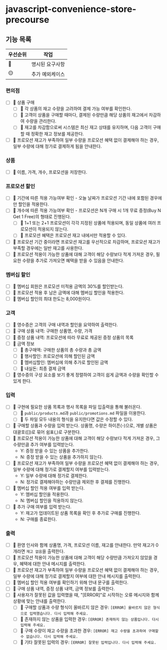 # javascript-convenience-store-precourse

## 기능 목록

| 우선순위 | 작업            |
| -------- | --------------- |
| 🔴       | 명시된 요구사항 |
| 🟡       | 추가 예외케이스 |

### 편의점
- [ ] 🔴 상품 구매
    - [ ] 🔴 각 상품의 재고 수량을 고려하여 결제 가능 여부를 확인한다.
    - [ ] 🔴 고객이 상품을 구매할 때마다, 결제된 수량만큼 해당 상품의 재고에서 차감하여 수량을 관리한다.
    - [ ] 🔴 재고를 차감함으로써 시스템은 최신 재고 상태를 유지하며, 다음 고객이 구매할 때 정확한 재고 정보를 제공한다.
- [ ] 🔴 프로모션 재고가 부족하여 일부 수량을 프로모션 혜택 없이 결제해야 하는 경우, 일부 수량에 대해 정가로 결제하게 됨을 안내한다.

### 상품
- [ ] 🔴 이름, 가격, 개수, 프로모션을 저장한다.

### 프로모션 할인
- [ ] 🔴 기간에 따른 적용 가능여부 확인 - 오늘 날짜가 프로모션 기간 내에 포함된 경우에만 할인을 적용한다.
- [ ] 🔴 개수에 따른 적용 가능여부 확인 - 프로모션은 N개 구매 시 1개 무료 증정(Buy N Get 1 Free)의 형태로 진행된다.
    - [ ] 🔴 1+1 또는 2+1 프로모션이 각각 지정된 상품에 적용되며, 동일 상품에 여러 프로모션이 적용되지 않는다.
    - [ ] 🔴 프로모션 혜택은 프로모션 재고 내에서만 적용할 수 있다.
- [ ] 🔴 프로모션 기간 중이라면 프로모션 재고를 우선적으로 차감하며, 프로모션 재고가 부족할 경우에는 일반 재고를 사용한다.
- [ ] 🔴 프로모션 적용이 가능한 상품에 대해 고객이 해당 수량보다 적게 가져온 경우, 필요한 수량을 추가로 가져오면 혜택을 받을 수 있음을 안내한다.

### 멤버십 할인
- [ ] 🔴 멤버십 회원은 프로모션 미적용 금액의 30%를 할인받는다.
- [ ] 🔴 프로모션 적용 후 남은 금액에 대해 멤버십 할인을 적용한다.
- [ ] 🔴 멤버십 할인의 최대 한도는 8,000원이다.

### 고객
- [ ] 🔴 영수증은 고객의 구매 내역과 할인을 요약하여 출력한다.
- [ ] 🔴 구매 상품 내역: 구매한 상품명, 수량, 가격
- [ ] 🔴 증정 상품 내역: 프로모션에 따라 무료로 제공된 증정 상품의 목록
- [ ] 🔴 금액 정보
    - [ ] 🔴 총구매액: 구매한 상품의 총 수량과 총 금액
    - [ ] 🔴 행사할인: 프로모션에 의해 할인된 금액
    - [ ] 🔴 멤버십할인: 멤버십에 의해 추가로 할인된 금액
    - [ ] 🔴 내실돈: 최종 결제 금액
- [ ] 🔴 영수증의 구성 요소를 보기 좋게 정렬하여 고객이 쉽게 금액과 수량을 확인할 수 있게 한다.

### 입력
- [ ] 🔴 구현에 필요한 상품 목록과 행사 목록을 파일 입출력을 통해 불러온다.
    - [ ] 🔴 `public/products.md`과 `public/promotions.md` 파일을 이용한다.
    - [ ] 🔴 두 파일 모두 내용의 형식을 유지한다면 값은 수정할 수 있다.
- [ ] 🔴 구매할 상품과 수량을 입력 받는다. 상품명, 수량은 하이픈(-)으로, 개별 상품은 대괄호([])로 묶어 쉼표(,)로 구분한다.
- [ ] 🔴 프로모션 적용이 가능한 상품에 대해 고객이 해당 수량보다 적게 가져온 경우, 그 수량만큼 추가 여부를 입력받는다.
    - Y: 증정 받을 수 있는 상품을 추가한다.
    - N: 증정 받을 수 있는 상품을 추가하지 않는다.
- [ ] 🔴 프로모션 재고가 부족하여 일부 수량을 프로모션 혜택 없이 결제해야 하는 경우, 일부 수량에 대해 정가로 결제할지 여부를 입력받는다.
    - Y: 일부 수량에 대해 정가로 결제한다.
    - N: 정가로 결제해야하는 수량만큼 제외한 후 결제를 진행한다.
- [ ] 🔴 멤버십 할인 적용 여부를 입력 받는다.
    - Y: 멤버십 할인을 적용한다.
    - N: 멤버십 할인을 적용하지 않는다.
- [ ] 🔴 추가 구매 여부를 입력 받는다.
    - Y: 재고가 업데이트된 상품 목록을 확인 후 추가로 구매를 진행한다.
    - N: 구매를 종료한다.

### 출력
- [ ] 🔴 환영 인사와 함께 상품명, 가격, 프로모션 이름, 재고를 안내한다. 만약 재고가 0개라면 `재고 없음`을 출력한다.
- [ ] 🔴 프로모션 적용이 가능한 상품에 대해 고객이 해당 수량만큼 가져오지 않았을 경우, 혜택에 대한 안내 메시지를 출력한다.
- [ ] 🔴 프로모션 재고가 부족하여 일부 수량을 프로모션 혜택 없이 결제해야 하는 경우, 일부 수량에 대해 정가로 결제할지 여부에 대한 안내 메시지를 출력한다.
- [ ] 🔴 멤버십 할인 적용 여부를 확인하기 위해 안내 문구를 출력한다.
- [ ] 🔴 구매 상품 내역, 증정 상품 내역, 금액 정보를 출력한다.
- [ ] 🔴 사용자가 잘못된 값을 입력했을 때, "[ERROR]"로 시작하는 오류 메시지와 함께 상황에 맞는 안내를 출력한다.
    - [ ] 🔴 구매할 상품과 수량 형식이 올바르지 않은 경우: `[ERROR] 올바르지 않은 형식으로 입력했습니다. 다시 입력해 주세요.`
    - [ ] 🔴 존재하지 않는 상품을 입력한 경우: `[ERROR] 존재하지 않는 상품입니다. 다시 입력해 주세요.`
    - [ ] 🔴 구매 수량이 재고 수량을 초과한 경우: `[ERROR] 재고 수량을 초과하여 구매할 수 없습니다. 다시 입력해 주세요.`
    - [ ] 🔴 기타 잘못된 입력의 경우: `[ERROR] 잘못된 입력입니다. 다시 입력해 주세요.`